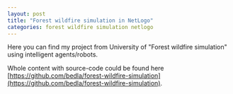 ```yaml
---
layout: post
title: "Forest wildfire simulation in NetLogo"
categories: forest wildfire simulation netlogo
---
```


Here you can find my project from University of "Forest wildfire simulation" using intelligent agents/robots.

Whole content with source-code could be found here [https://github.com/bedla/forest-wildfire-simulation](https://github.com/bedla/forest-wildfire-simulation).


